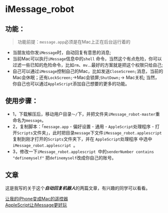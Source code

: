 # iMessage_robot
## 功能：
> 功能前提：`message.app`必须是在Mac上正在后台运行着的

* 当朋友给你发`iMessage`时，自动回复有意思的消息;
* 当前Mac可以执行`iMessage`信息中的`shell` 命令，当然这个有点危险，你可以过滤一些已知的危险命令，比如`rm`、`mv`...最好的方案就是把这个权限只给自己;
* 自己可以通过`iMessage`控制自己的Mac，比如发送`CloseScreen;`消息，当前的Mac会休眠；还有`LockScreen;`->Mac会锁屏;`ShutDown;`-> Mac关机; 当然，你自己也可以通过`AppleScript`添加自己想要的更多的功能。

## 使用步骤：

* 1，下载解压后，移动用户目录`～/`下，并把文件夹`iMessage_robot-master`重命名为`message`。
* 2，复制脚本：「`message.app` - 偏好设置 - 通用 - `AppleScript`处理程序 - 打开`Scripts`文件夹」，此时把目录`message`下文件`iMessage_robot.applescript`复制到刚才打开的`Scripts`文件夹下，并在 `AppleScript`处理程序 中选中`iMessage_robot.applescript `。
* 3，修改一下`iMessage_robot.applescript `中的`senderNumber contains "definemyself"` 把`definemyself`改成你自己的账号。

## 文章
这是我写的关于这个***自动回复机器人***的两篇文章，有兴趣的同学可以看看。

[让我的iPhone变成Mac的遥控器](https://wangdetong.github.io/2017/03/18/%E8%AE%A9%E6%88%91%E7%9A%84iPhone%E5%8F%98%E6%88%90Mac%E7%9A%84%E9%81%A5%E6%8E%A7%E5%99%A8/)<br/>
[AppleScript让iMessage更好玩](https://wangdetong.github.io/2017/03/20/AppleScript%E8%AE%A9iMessage%E6%9B%B4%E5%A5%BD%E7%8E%A9/)
